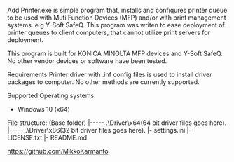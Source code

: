 Add Printer.exe is simple program that, installs and confiqures printer queue to be used with Muti Function Devices (MFP) and/or with print management systems. e.g Y-Soft SafeQ. This program was writen to ease deployment of printer queues to client computers, that cannot utilize print servers for deployment.

This program is built for KONICA MINOLTA MFP devices and Y-Soft SafeQ. No other vendor devices or software have been tested.


Requirements
Printer driver with .inf config files is used to install driver packages to computer. No other methods are currently supported.


Supported Operating systems:
- Windows 10 (x64)

File structure:
    (Base folder)
    |----- .\Driver\x64\(64 bit driver files goes here).
    |----- .\Driver\x86\(32 bit driver files goes here).
    |- settings.ini
    |- LICENSE.txt
    |- README.md


https://github.com/MikkoKarmanto